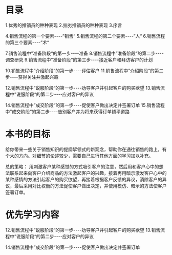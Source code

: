 # 目录
1.优秀的推销员的种种表现
2.拙劣推销员的种种表现
3.序言

4.销售流程的第一个要素----”销售“
5.销售流程的第二个要素----”人“
6.销售流程的第三个要素----”术“

7.销售流程中”准备阶段“的第一步----准备
8.销售流程中”准备阶段“的第二步----调查研究
9.销售流程中”准备阶段“的第三步----接近客户和拜访客户的计划

10.销售流程中”介绍阶段“的第一步----评估客户
11.销售流程中”介绍阶段“的第二步----获得关注并激起兴趣

12.销售流程中”说服阶段“的第一步----劝导客户并引起客户的购买欲望
13.销售流程中”说服阶段“的第二步----应对客户的异议

14.销售流程中”成交阶段“的第一步----促使客户做出决定并签署订单
15.销售流程中”成交阶段“的第二步----告别客户并为将来获得订单铺平道路

# 本书的目标
  给你带来一些关于销售知识的提纲挈领式的新观念，帮助你在通往销售的路上，有个大的方向。对细节的论述较少，需要自己进行其他方面的学习加以补充。

  总的策略：
    用刺激客户某种感觉的方式吸引客户的注意，然后用和客户心中的想法联系起来向客户介绍商品的方法激起客户的兴趣，接着再用暗示激发客户心中的某种感情的方法引起客户的购买欲望，再接着根据客户反馈的异议，消除客户的异议，最后采用对比权衡的方法促使客户做出决定，并使用模仿、暗示的方法使客户签署订单。
    
# 优先学习内容
12.销售流程中”说服阶段“的第一步----劝导客户并引起客户的购买欲望
13.销售流程中”说服阶段“的第二步----应对客户的异议

14.销售流程中”成交阶段“的第一步----促使客户做出决定并签署订单
